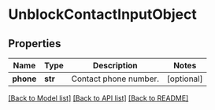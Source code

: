 # UnblockContactInputObject

## Properties
Name | Type | Description | Notes
------------ | ------------- | ------------- | -------------
**phone** | **str** | Contact phone number. | [optional] 

[[Back to Model list]](../README.md#documentation-for-models) [[Back to API list]](../README.md#documentation-for-api-endpoints) [[Back to README]](../README.md)


